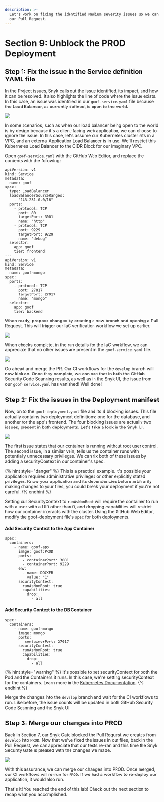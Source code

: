 ```yaml
---
description: >-
  Let's work on fixing the identified Medium severity issues so we can unblock
  our Pull Request.
---
```


# Section 9: Unblock the PROD Deployment

## Step 1: Fix the issue in the Service definition YAML file

In the Project issues, Snyk calls out the issue identified, its impact, and how it can be resolved. It also highlights the line of code where the issue exists. In this case, an issue was identified in our `goof-service.yaml` file because the Load Balancer, as currently defined, is open to the world.

![](../../../../../.gitbook/assets/snyk-iac-viewissuedetails.png)

In some scenarios, such as when our load balancer being open to the world is by design because it's a client-facing web application, we can choose to ignore the issue. In this case, let's assume our Kubernetes cluster sits in a VPC, and an external Application Load Balancer is in use. We'll restrict this Kubernetes Load Balancer to the CIDR Block for our imaginary VPC. 

Open  `goof-service.yaml`  with the GitHub Web Editor, and replace the contents with the following:

```text
apiVersion: v1
kind: Service
metadata:
  name: goof
spec:
  type: LoadBalancer
  loadBalancerSourceRanges:
    - "143.231.0.0/16"
  ports:
    - protocol: TCP
      port: 80
      targetPort: 3001
      name: "http"
    - protocol: TCP
      port: 9229
      targetPort: 9229
      name: "debug"
  selector:
    app: goof
    tier: frontend
---
apiVersion: v1
kind: Service
metadata:
  name: goof-mongo
spec:
  ports:
    - protocol: TCP
      port: 27017
      targetPort: 27017
      name: "mongo"
  selector:
    app: goof
    tier: backend
```

When ready, propose changes by creating a new branch and opening a Pull Request. This will trigger our IaC verification workflow we set up earlier.

![](../../../../../.gitbook/assets/gh-iac-editservice.png)

When checks complete, in the run details for the IaC workflow, we can appreciate that no other issues are present in the `goof-service.yaml` file. 

![](../../../../../.gitbook/assets/gh-iac-checkspostfix.png)

Go ahead and merge the PR. Our CI workflows for the `develop` branch will now kick on. Once they complete, we can see that in both the GitHub Security Code Scanning results, as well as in the Snyk UI, the issue from our `goof-service.yaml` has vanished! Well done! 

## Step 2: Fix the issues in the Deployment manifest

Now, on to the `goof-deployment.yaml` file and its 4 blocking issues. This file actually contains two deployment definitions: one for the database, and another for the app's frontend. The four blocking issues are actually two issues, present in both deployments. Let's take a look in the Snyk UI. 

![](../../../../../.gitbook/assets/snyk-iac-rootissue.png)

The first issue states that our container is running without root user control. The second issue, in a similar vein, tells us the container runs with potentially unnecessary privileges. We can fix both of these issues by adding a securityContext in our container's spec.

{% hint style="danger" %}
This is a practical example. It's possible your application requires administrative privileges or other explicitly stated privileges. Know your application and its dependencies before arbitrarily making changes to your files, you could break your deployment if you're not careful.
{% endhint %}

Setting our SecurityContext to `runAsNonRoot` will require the container to run with a user with a UID other than 0, and dropping capabilities will restrict how our container interacts with the cluster. Using the GitHub Web Editor, modify the goof-deployment file's `spec` for both deployments.

#### Add Security Context to the App Container

```text
spec:
  containers:
    - name: goof-app
      image: goof:PROD
      ports:
        - containerPort: 3001
        - containerPort: 9229
      env:
        - name: DOCKER
          value: "1"
      securityContext:
        runAsNonRoot: true
        capabilities:
          drop: 
            - all
```

#### Add Security Context to the DB Container

```text
spec:
  containers:
    - name: goof-mongo
      image: mongo
      ports:
       - containerPort: 27017
      securityContext:
        runAsNonRoot: true
        capabilities:
          drop:
            - all
```

{% hint style="warning" %}
It's possible to set securityContext for both the Pod and the Containers it runs. In this case, we're setting securityContext for the containers. Learn more in the [Kubernetes Documentation](https://kubernetes.io/docs/tasks/configure-pod-container/security-context/).
{% endhint %}

Merge the changes into the `develop` branch and wait for the CI workflows to run. Like before, the issue counts will be updated in both GitHub Security Code Scanning and the Snyk UI.

## Step 3: Merge our changes into PROD

Back in Section 7, our Snyk Gate blocked the Pull Request we creates from `develop` into `PROD`. Now that we've fixed the issues in our files, back in the Pull Request, we can appreciate that our tests re-ran and this time the Snyk Security Gate is pleased with the changes we made.

![](../../../../../.gitbook/assets/gh-iac-prodprcheckspass.png)

With this assurance, we can merge our changes into PROD. Once merged, our CI workflows will re-run for `PROD`. If we had a workflow to re-deploy our application, it would also run. 

That's it! You reached the end of this lab! Check out the next section to recap what you accomplished.

